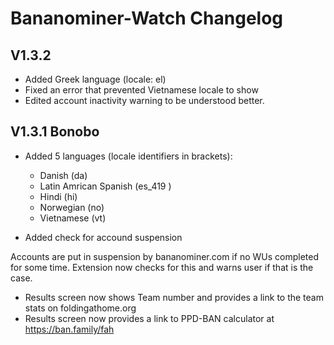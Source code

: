 # Bananominer-Watch Changelog 
## V1.3.2

- Added Greek language (locale: el)
- Fixed an error that prevented Vietnamese locale to show
- Edited account inactivity warning to be understood better.


## V1.3.1 Bonobo


- Added 5 languages (locale identifiers in brackets):
  -  Danish (da)
  -  Latin Amrican Spanish (es_419 )
  -  Hindi (hi)
  -  Norwegian (no)
  -  Vietnamese (vt)

- Added check for accound suspension

Accounts are put in suspension by bananominer.com if no WUs completed for some time.
Extension now checks for this and warns user if that is the case.

- Results screen now shows Team number and provides a link to the team stats on foldingathome.org
- Results screen now provides a link to PPD-BAN calculator at https://ban.family/fah



